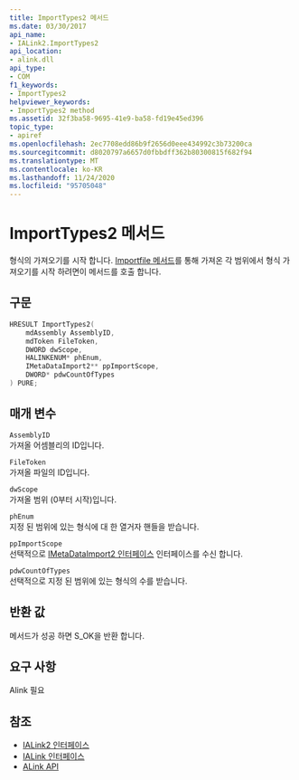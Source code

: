 ```yaml
---
title: ImportTypes2 메서드
ms.date: 03/30/2017
api_name:
- IALink2.ImportTypes2
api_location:
- alink.dll
api_type:
- COM
f1_keywords:
- ImportTypes2
helpviewer_keywords:
- ImportTypes2 method
ms.assetid: 32f3ba58-9695-41e9-ba58-fd19e45ed396
topic_type:
- apiref
ms.openlocfilehash: 2ec7708edd86b9f2656d0eee434992c3b73200ca
ms.sourcegitcommit: d8020797a6657d0fbbdff362b80300815f682f94
ms.translationtype: MT
ms.contentlocale: ko-KR
ms.lasthandoff: 11/24/2020
ms.locfileid: "95705048"
---
```

# <a name="importtypes2-method"></a>ImportTypes2 메서드

형식의 가져오기를 시작 합니다. [Importfile 메서드](importfile-method.md)를 통해 가져온 각 범위에서 형식 가져오기를 시작 하려면이 메서드를 호출 합니다.  
  
## <a name="syntax"></a>구문  
  
```cpp  
HRESULT ImportTypes2(  
    mdAssembly AssemblyID,  
    mdToken FileToken,  
    DWORD dwScope,  
    HALINKENUM* phEnum,  
    IMetaDataImport2** ppImportScope,  
    DWORD* pdwCountOfTypes  
) PURE;  
```  
  
## <a name="parameters"></a>매개 변수  

 `AssemblyID`  
 가져올 어셈블리의 ID입니다.  
  
 `FileToken`  
 가져올 파일의 ID입니다.  
  
 `dwScope`  
 가져올 범위 (0부터 시작)입니다.  
  
 `phEnum`  
 지정 된 범위에 있는 형식에 대 한 열거자 핸들을 받습니다.  
  
 `ppImportScope`  
 선택적으로 [IMetaDataImport2 인터페이스](../metadata/imetadataimport2-interface.md) 인터페이스를 수신 합니다.  
  
 `pdwCountOfTypes`  
 선택적으로 지정 된 범위에 있는 형식의 수를 받습니다.  
  
## <a name="return-value"></a>반환 값  

 메서드가 성공 하면 S_OK을 반환 합니다.  
  
## <a name="requirements"></a>요구 사항  

 Alink 필요  
  
## <a name="see-also"></a>참조

- [IALink2 인터페이스](ialink2-interface.md)
- [IALink 인터페이스](ialink-interface.md)
- [ALink API](index.md)

